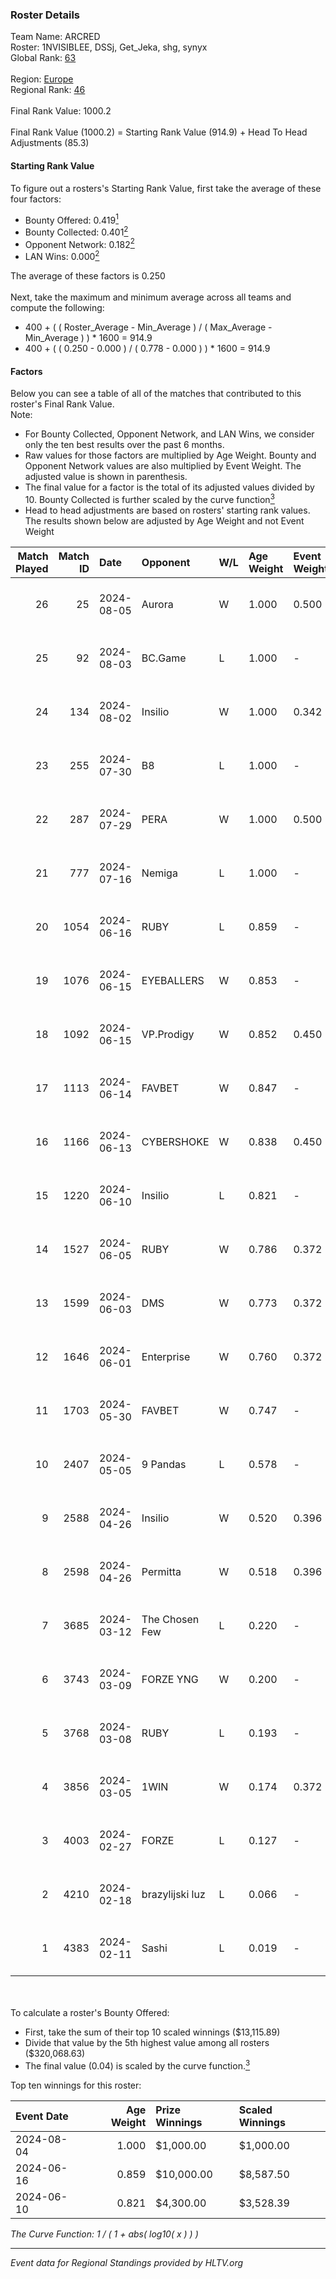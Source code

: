 ### Roster Details<br />
Team Name: ARCRED<br />
Roster: 1NVISIBLEE, DSSj, Get_Jeka, shg, synyx<br />
Global Rank: [63](../standings_global.md)<br />
<br />
Region: [Europe]( ../standings_europe.md)<br />
Regional Rank: [46]( ../standings_europe.md)<br />
<br />
Final Rank Value:  1000.2<br />
<br />
Final Rank Value (1000.2) = Starting Rank Value (914.9) + Head To Head Adjustments (85.3)<br />

#### Starting Rank Value<br />
To figure out a rosters's Starting Rank Value, first take the average of these four factors:<br />
- Bounty Offered: 0.419[<sup>1</sup>](#table2)
- Bounty Collected: 0.401[<sup>2</sup>](#table1)
- Opponent Network: 0.182[<sup>2</sup>](#table1)
- LAN Wins: 0.000[<sup>2</sup>](#table1)

The average of these factors is 0.250<br />
<br />
Next, take the maximum and minimum average across all teams and compute the following:<br />
- 400 + ( ( Roster_Average - Min_Average ) / ( Max_Average - Min_Average ) ) * 1600 = 914.9
- 400 + ( ( 0.250 - 0.000 ) / ( 0.778 - 0.000 ) ) * 1600 = 914.9


#### Factors<br />
Below you can see a table of all of the matches that contributed to this roster's Final Rank Value.<br />
Note:<br />

- For Bounty Collected, Opponent Network, and LAN Wins, we consider only the ten best results over the past 6 months.
- Raw values for those factors are multiplied by Age Weight. Bounty and Opponent Network values are also multiplied by Event Weight. The adjusted value is shown in parenthesis.
- The final value for a factor is the total of its adjusted values divided by 10. Bounty Collected is further scaled by the curve function[<sup>3</sup>](#curveFunction)
- Head to head adjustments are based on rosters' starting rank values. The results shown below are adjusted by Age Weight and not Event Weight
<span id="table1"></span><br />


| Match Played | Match ID | Date       | Opponent        | W/L | Age Weight | Event Weight | Bounty Collected | Opponent Network | LAN Wins  | H2H Adj. | Roster                                 |
| -: | -: | :- | :- | :- | :- | :- | :- | :- | :- | -: | :- |
|           26 |       25 | 2024-08-05 | Aurora          | W   | 1.000      | 0.500        | 0.420 (0.210)    | 0.758 (0.379)    | 0 (0.000) |    28.84 | 1NVISIBLEE, DSSj, Get_Jeka, shg, synyx |
|           25 |       92 | 2024-08-03 | BC.Game         | L   | 1.000      | -            | -                | -                | -         |   -17.35 | 1NVISIBLEE, DSSj, Get_Jeka, shg, synyx |
|           24 |      134 | 2024-08-02 | Insilio         | W   | 1.000      | 0.342        | 0.023 (0.008)    | 0.539 (0.185)    | 0 (0.000) |    14.73 | 1NVISIBLEE, DSSj, Get_Jeka, shg, synyx |
|           23 |      255 | 2024-07-30 | B8              | L   | 1.000      | -            | -                | -                | -         |    -8.40 | 1NVISIBLEE, DSSj, Get_Jeka, shg, synyx |
|           22 |      287 | 2024-07-29 | PERA            | W   | 1.000      | 0.500        | 0.047 (0.024)    | 0.435 (0.218)    | 0 (0.000) |    15.21 | 1NVISIBLEE, DSSj, Get_Jeka, shg, synyx |
|           21 |      777 | 2024-07-16 | Nemiga          | L   | 1.000      | -            | -                | -                | -         |    -7.26 | 1NVISIBLEE, DSSj, Get_Jeka, shg, synyx |
|           20 |     1054 | 2024-06-16 | RUBY            | L   | 0.859      | -            | -                | -                | -         |   -16.56 | 1NVISIBLEE, DSSj, Get_Jeka, shg, synyx |
|           19 |     1076 | 2024-06-15 | EYEBALLERS      | W   | 0.853      | -            | -                | -                | 0 (0.000) |     9.99 | 1NVISIBLEE, DSSj, Get_Jeka, shg, synyx |
|           18 |     1092 | 2024-06-15 | VP.Prodigy      | W   | 0.852      | 0.450        | 0.025 (0.010)    | 0.383 (0.147)    | 0 (0.000) |    10.72 | 1NVISIBLEE, DSSj, Get_Jeka, shg, synyx |
|           17 |     1113 | 2024-06-14 | FAVBET          | W   | 0.847      | -            | -                | -                | 0 (0.000) |     8.98 | 1NVISIBLEE, DSSj, Get_Jeka, shg, synyx |
|           16 |     1166 | 2024-06-13 | CYBERSHOKE      | W   | 0.838      | 0.450        | 0.039 (0.015)    | 0.378 (0.142)    | 0 (0.000) |    10.82 | 1NVISIBLEE, DSSj, Get_Jeka, shg, synyx |
|           15 |     1220 | 2024-06-10 | Insilio         | L   | 0.821      | -            | -                | -                | -         |   -11.84 | 1NVISIBLEE, DSSj, Get_Jeka, shg, synyx |
|           14 |     1527 | 2024-06-05 | RUBY            | W   | 0.786      | 0.372        | 0.095 (0.028)    | 0.479 (0.140)    | 0 (0.000) |    11.74 | 1NVISIBLEE, DSSj, Get_Jeka, shg, synyx |
|           13 |     1599 | 2024-06-03 | DMS             | W   | 0.773      | 0.372        | -                | 0.428 (0.123)    | 0 (0.000) |    13.81 | 1NVISIBLEE, DSSj, Get_Jeka, shg, synyx |
|           12 |     1646 | 2024-06-01 | Enterprise      | W   | 0.760      | 0.372        | 0.039 (0.011)    | 0.641 (0.181)    | 0 (0.000) |    11.66 | 1NVISIBLEE, DSSj, Get_Jeka, shg, synyx |
|           11 |     1703 | 2024-05-30 | FAVBET          | W   | 0.747      | -            | -                | -                | -         |     7.91 | 1NVISIBLEE, DSSj, Get_Jeka, shg, synyx |
|           10 |     2407 | 2024-05-05 | 9 Pandas        | L   | 0.578      | -            | -                | -                | -         |    -7.16 | 1NVISIBLEE, DSSj, Get_Jeka, shg, synyx |
|            9 |     2588 | 2024-04-26 | Insilio         | W   | 0.520      | 0.396        | 0.023 (0.005)    | 0.539 (0.111)    | -         |     8.46 | 1NVISIBLEE, DSSj, Get_Jeka, shg, synyx |
|            8 |     2598 | 2024-04-26 | Permitta        | W   | 0.518      | 0.396        | 0.039 (0.008)    | 0.919 (0.189)    | -         |     9.74 | 1NVISIBLEE, DSSj, Get_Jeka, shg, synyx |
|            7 |     3685 | 2024-03-12 | The Chosen Few  | L   | 0.220      | -            | -                | -                | -         |    -5.45 | 1NVISIBLEE, DSSj, Get_Jeka, shg, synyx |
|            6 |     3743 | 2024-03-09 | FORZE YNG       | W   | 0.200      | -            | -                | -                | -         |     0.34 | 1NVISIBLEE, DSSj, Get_Jeka, shg, synyx |
|            5 |     3768 | 2024-03-08 | RUBY            | L   | 0.193      | -            | -                | -                | -         |    -2.89 | 1NVISIBLEE, DSSj, Get_Jeka, shg, synyx |
|            4 |     3856 | 2024-03-05 | 1WIN            | W   | 0.174      | 0.372        | 0.033 (0.002)    | -                | -         |     2.88 | 1NVISIBLEE, DSSj, Get_Jeka, shg, synyx |
|            3 |     4003 | 2024-02-27 | FORZE           | L   | 0.127      | -            | -                | -                | -         |    -2.16 | 1NVISIBLEE, DSSj, Get_Jeka, shg, synyx |
|            2 |     4210 | 2024-02-18 | brazylijski luz | L   | 0.066      | -            | -                | -                | -         |    -1.39 | 1NVISIBLEE, DSSj, Get_Jeka, shg, synyx |
|            1 |     4383 | 2024-02-11 | Sashi           | L   | 0.019      | -            | -                | -                | -         |    -0.12 | 1NVISIBLEE, DSSj, Get_Jeka, shg, synyx |

<br />
<span id="table2"></span><br />
To calculate a roster's Bounty Offered:<br />

- First, take the sum of their top 10 scaled winnings ($13,115.89)
- Divide that value by the 5th highest value among all rosters ($320,068.63)
- The final value (0.04) is scaled by the curve function.[<sup>3</sup>](#curveFunction)

Top ten winnings for this roster:<br />

| Event Date | Age Weight | Prize Winnings | Scaled Winnings |
| :- | -: | :- | :- |
| 2024-08-04 |      1.000 | $1,000.00      | $1,000.00       |
| 2024-06-16 |      0.859 | $10,000.00     | $8,587.50       |
| 2024-06-10 |      0.821 | $4,300.00      | $3,528.39       |


<span id="curveFunction"></span>_The Curve Function: 1 / ( 1 + abs( log10( x ) ) )_<br />

---
_Event data for Regional Standings provided by HLTV.org_<br />

